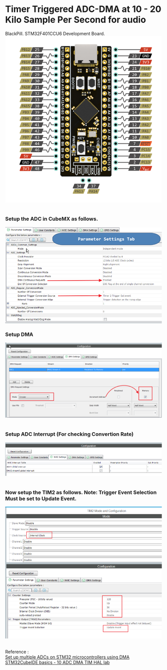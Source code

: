 # Timer Triggered ADC-DMA at 10 - 20 Kilo Sample Per Second for audio
BlackPill. STM32F401CCU6 Development Board.
<img alt="NO IMAGE" src="blackpill.png"><br><br>
### Setup the ADC in CubeMX as follows. <br>
<img alt="NO IMAGE" src="adcA.png"><br>
### Setup DMA<br>
<img alt="NO IMAGE" src="adcB.png"><br><br>
### Setup ADC Interrupt (For checking Convertion Rate)
<img alt="NO IMAGE" src="adcC.png"><br><br>
### Now setup the TIM2 as follows. Note: Trigger Event Selection Must be set to Update Event.
<img alt="NO IMAGE" src="timA.png"><br><br>

Reference : <br>
[Set up multiple ADCs on STM32 microcontrollers using DMA](https://www.youtube.com/watch?v=AloHXBk6Bfk)<br>
[STM32CubeIDE basics - 10 ADC DMA TIM HAL lab](https://www.youtube.com/watch?v=pLsAhJ8umJk)<br>
